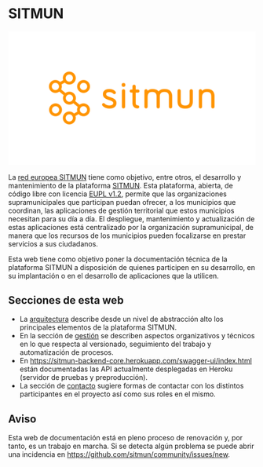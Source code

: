 # SITMUN

![sitmun](https://raw.githubusercontent.com/sitmun/community/master/logotip%20SITMUN%20JPG/horitzontal/01.principal-horit-normal.jpg)

La [red europea SITMUN](http://sitmun.org) tiene como objetivo, entre otros, el desarrollo y mantenimiento de la plataforma [SITMUN](https://github.com/sitmun). Esta plataforma, abierta, de código libre con licencia [EUPL v1.2](https://eur-lex.europa.eu/eli/dec_impl/2017/863/oj), permite que las organizaciones supramunicipales que participan puedan ofrecer, a los municipios que coordinan, las aplicaciones de gestión territorial que estos municipios necesitan para su día a día. El despliegue, mantenimiento y actualización de estas aplicaciones está centralizado por la organización supramunicipal, de manera que los recursos de los municipios pueden focalizarse en prestar servicios a sus ciudadanos.

Esta web tiene como objetivo poner la documentación técnica de la plataforma SITMUN a disposición de quienes participen en su desarrollo, en su implantación o en el desarrollo de aplicaciones que la utilicen.

## Secciones de esta web

- La [arquitectura](arquitectura/index.html) describe desde un nivel de abstracción alto los principales elementos de la plataforma SITMUN.
- En la sección de [gestión](management.md) se describen aspectos organizativos y técnicos en lo que respecta al versionado, seguimiento del trabajo y automatización de procesos.
- En <https://sitmun-backend-core.herokuapp.com/swagger-ui/index.html> están documentadas las API actualmente desplegadas en Heroku (servidor de pruebas y preproducción).
- La sección de [contacto](contacto.md) sugiere formas de contactar con los distintos participantes en el proyecto así como sus roles en el mismo.

## Aviso

Esta web de documentación está en pleno proceso de renovación y, por tanto, es un trabajo en marcha. Si se detecta algún problema se puede abrir una incidencia en <https://github.com/sitmun/community/issues/new>.
